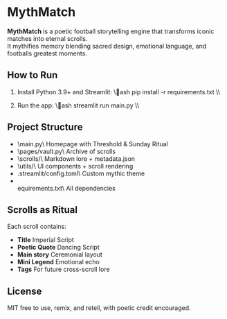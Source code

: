 ﻿#  MythMatch

**MythMatch** is a poetic football storytelling engine that transforms iconic matches into eternal scrolls.  
It mythifies memory  blending sacred design, emotional language, and footballs greatest moments.

##  How to Run

1. Install Python 3.9+ and Streamlit:
\\\ash
pip install -r requirements.txt
\\\

2. Run the app:
\\\ash
streamlit run main.py
\\\

##  Project Structure

- \main.py\  Homepage with Threshold & Sunday Ritual
- \pages/vault.py\  Archive of scrolls
- \scrolls/\  Markdown lore + metadata.json
- \utils/\  UI components + scroll rendering
- \.streamlit/config.toml\  Custom mythic theme
- \equirements.txt\  All dependencies

##  Scrolls as Ritual

Each scroll contains:
- **Title**  Imperial Script  
- **Poetic Quote**  Dancing Script  
- **Main story**  Ceremonial layout  
- **Mini Legend**  Emotional echo  
- **Tags**  For future cross-scroll lore

##  License

MIT  free to use, remix, and retell, with poetic credit encouraged.
